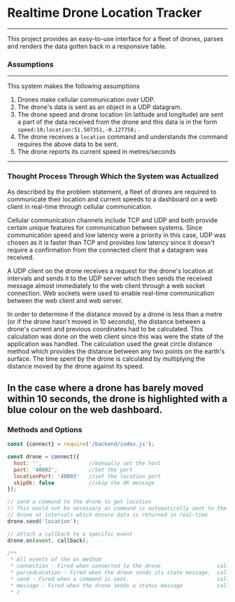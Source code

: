 # Realtime Drone Location Tracker
---

This project provides an easy-to-use interface for a fleet of drones, parses and renders the data gotten back in a responsive table.

### Assumptions
---
This system makes the following assumptions

1. Drones make cellular communication over UDP.
2. The drone's data is sent as an object in a UDP datagram.
3. The drone speed and drone location (in latitude and longitude) are sent a part of the data received from the drone and this 
   data is in the form `speed:10;location:51.507351,-0.127758;` .
4. The drone receives a `location` command and understands the command requires the above data to be sent.
5. The drone reports its current speed in metres/seconds

---

### Thought Process Through Which the System was Actualized

As described by the problem statement, a fleet of drones are required to communicate their location and current speeds to a dashboard on a web client in real-time through cellular communication.

 Cellular communication channels include TCP and UDP and both provide certain unique features for communication between systems. Since communication speed and low latency were a priority in this case, UDP was chosen as it is faster than TCP and provides low latency since it doesn't require a confirmation from the connected client that a datagram was received.

 A UDP client on the drone receives a request for the drone's location at intervals and sends it to the UDP server which then sends the received message almost immediately to the web client through a web socket connection. Web sockets were used to enable real-time communication between the web client and web server.

 In order to determine if the distance moved by a drone is less than a metre (or if the drone hasn't moved in 10 seconds), the distance between a drone's current and previous coordinates had to be calculated. This calculation was done on the web client since this was were the state of the application was handled. The calculation used the great circle distance method which provides the distance between any two points on the earth's surface. The time spent by the drone is calculated by multiplying the distance moved by the drone against its speed.

In the case where a drone has barely moved within 10 seconds, the drone is highlighted with a blue colour on the web dashboard.
---

### Methods and Options

```js
const {connect} = require('/backend/index.js');

const drone = connect({
  host: '',               //manually set the host
  port: '40002',          //Set the port
  locationPort: '40003'   //set the location port
  skipOk: false           //skip the OK message
});

// send a command to the drone to get location
// This would not be necessary as command is automatically sent to the 
// drone at intervals which ensure data is returned in real-time
drone.send('location');

// attach a callback to a specific event
drone.on(event, callback);

/**
 * All events of the on method
 * connection - Fired when connected to the drone                  callback()
 * parsedLocation - Fired when the drone sends its state message.  callback(locationObject, webSocketConnection)
 * send - Fired when a command is sent.                            callback(error, messageLength)
 * message - Fired when the drone sends a status message           callback(message, udpConnection)
 * /

```
